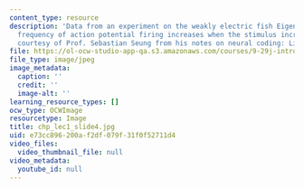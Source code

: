 ```yaml
---
content_type: resource
description: 'Data from an experiment on the weakly electric fish Eigenmannia. The
  frequency of action potential firing increases when the stimulus increases. (Image
  courtesy of Prof. Sebastian Seung from his notes on neural coding: Linear models.)'
file: https://ol-ocw-studio-app-qa.s3.amazonaws.com/courses/9-29j-introduction-to-computational-neuroscience-spring-2004/e73cc896200af2df079f31f0f52711d4_chp_lec1_slide4.jpg
file_type: image/jpeg
image_metadata:
  caption: ''
  credit: ''
  image-alt: ''
learning_resource_types: []
ocw_type: OCWImage
resourcetype: Image
title: chp_lec1_slide4.jpg
uid: e73cc896-200a-f2df-079f-31f0f52711d4
video_files:
  video_thumbnail_file: null
video_metadata:
  youtube_id: null
---
```


